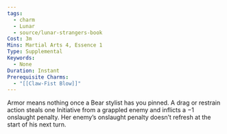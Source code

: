```yaml
---
tags:
  - charm
  - Lunar
  - source/lunar-strangers-book
Cost: 3m
Mins: Martial Arts 4, Essence 1
Type: Supplemental
Keywords:
  - None
Duration: Instant
Prerequisite Charms:
  - "[[Claw-Fist Blow]]"
---
```

Armor means nothing once a Bear stylist has you pinned.
A drag or restrain action steals one Initiative from a grappled enemy and inflicts a −1 onslaught penalty. Her enemy’s onslaught penalty doesn’t refresh at the start of his next turn.
